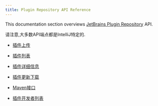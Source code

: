 ```yaml
---
title: Plugin Repository API Reference
---
```

 
This documentation section overviews [JetBrains Plugin Repository](https://plugins.jetbrains.com) API. 

请注意,大多数API端点都是IntelliJ特定的.


* [插件上传](/plugin_repository/api/plugin_upload.md)

* [插件列表](/plugin_repository/api/plugins_list.md)

* [插件详细信息](/plugin_repository/api/plugin_details.md)

* [插件更新下载](/plugin_repository/api/plugin_download_update.md)

* [Maven接口](/plugin_repository/api/maven_interface.md)

* [插件开发者列表](/plugin_repository/api/plugin_developers.md)



